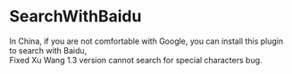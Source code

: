 # SearchWithBaidu
In China, if you are not comfortable with Google, you can install this plugin to search with Baidu,</br>
Fixed Xu Wang 1.3 version cannot search for special characters bug.</br>
